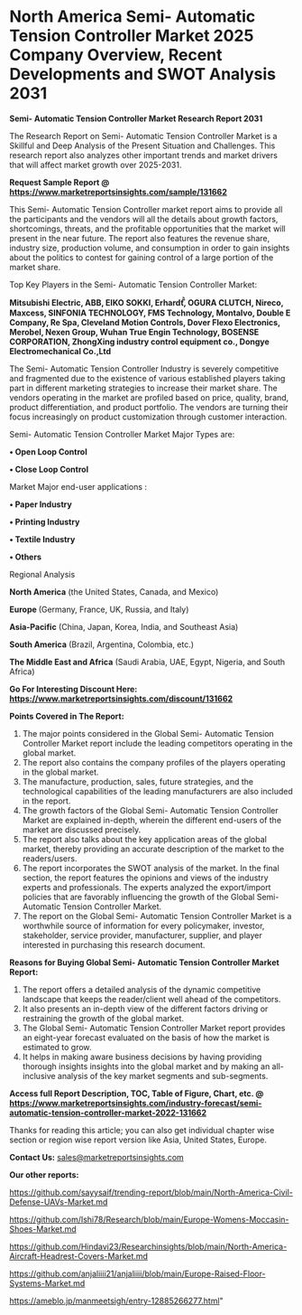 # North America Semi- Automatic Tension Controller Market 2025 Company Overview, Recent Developments and SWOT Analysis 2031

<strong>Semi- Automatic Tension Controller Market Research Report 2031</strong>

The Research Report on Semi- Automatic Tension Controller Market is a Skillful and Deep Analysis of the Present Situation and Challenges. This research report also analyzes other important trends and market drivers that will affect market growth over 2025-2031.

<strong>Request Sample Report @ <a href=https://www.marketreportsinsights.com/sample/131662>https://www.marketreportsinsights.com/sample/131662</a></strong>

This Semi- Automatic Tension Controller market report aims to provide all the participants and the vendors will all the details about growth factors, shortcomings, threats, and the profitable opportunities that the market will present in the near future. The report also features the revenue share, industry size, production volume, and consumption in order to gain insights about the politics to contest for gaining control of a large portion of the market share.

Top Key Players in the Semi- Automatic Tension Controller Market:

<strong>Mitsubishi Electric, ABB, EIKO SOKKI, Erhardtⷨꙺ, OGURA CLUTCH, Nireco, Maxcess, SINFONIA TECHNOLOGY, FMS Technology, Montalvo, Double E Company, Re Spa, Cleveland Motion Controls, Dover Flexo Electronics, Merobel, Nexen Group, Wuhan True Engin Technology, BOSENSE CORPORATION, ZhongXing industry control equipment co., Dongye Electromechanical Co.,Ltd</strong>

The Semi- Automatic Tension Controller Industry is severely competitive and fragmented due to the existence of various established players taking part in different marketing strategies to increase their market share. The vendors operating in the market are profiled based on price, quality, brand, product differentiation, and product portfolio. The vendors are turning their focus increasingly on product customization through customer interaction.

Semi- Automatic Tension Controller Market Major Types are:

<strong>• Open Loop Control

• Close Loop Control</strong>

Market Major end-user applications :

<strong>• Paper Industry

• Printing Industry

• Textile Industry

• Others</strong>

Regional Analysis

</u><strong><b>North America</b></strong> (the United States, Canada, and Mexico)

<strong><b>Europe </b></strong>(Germany, France, UK, Russia, and Italy)

<strong><b>Asia-Pacific</b></strong> (China, Japan, Korea, India, and Southeast Asia)

<strong><b>South America</b></strong> (Brazil, Argentina, Colombia, etc.)

<strong><b>The Middle East and Africa</b></strong> (Saudi Arabia, UAE, Egypt, Nigeria, and South Africa)

<strong>Go For Interesting Discount Here: <a href=https://www.marketreportsinsights.com/discount/131662>https://www.marketreportsinsights.com/discount/131662</a></strong>

<strong>Points Covered in The Report:</strong>
<ol>
  <li>The major points considered in the Global Semi- Automatic Tension Controller Market report include the leading competitors operating in the global market.</li>
  <li>The report also contains the company profiles of the players operating in the global market.</li>
  <li>The manufacture, production, sales, future strategies, and the technological capabilities of the leading manufacturers are also included in the report.</li>
  <li>The growth factors of the Global Semi- Automatic Tension Controller Market are explained in-depth, wherein the different end-users of the market are discussed precisely.</li>
  <li>The report also talks about the key application areas of the global market, thereby providing an accurate description of the market to the readers/users.</li>
  <li>The report incorporates the SWOT analysis of the market. In the final section, the report features the opinions and views of the industry experts and professionals. The experts analyzed the export/import policies that are favorably influencing the growth of the Global Semi- Automatic Tension Controller Market.</li>
  <li>The report on the Global Semi- Automatic Tension Controller Market is a worthwhile source of information for every policymaker, investor, stakeholder, service provider, manufacturer, supplier, and player interested in purchasing this research document.</li>
</ol>
<strong>Reasons for Buying Global Semi- Automatic Tension Controller Market Report:</strong>

<ol>
  <li>The report offers a detailed analysis of the dynamic competitive landscape that keeps the reader/client well ahead of the competitors.</li>
  <li>It also presents an in-depth view of the different factors driving or restraining the growth of the global market.</li>
  <li>The Global Semi- Automatic Tension Controller Market report provides an eight-year forecast evaluated on the basis of how the market is estimated to grow.</li>
  <li>It helps in making aware business decisions by having providing thorough insights insights into the global market and by making an all-inclusive analysis of the key market segments and sub-segments.</li>
</ol>
<strong>Access full Report Description, TOC, Table of Figure, Chart, etc. @ <a href=https://www.marketreportsinsights.com/industry-forecast/semi-automatic-tension-controller-market-2022-131662>https://www.marketreportsinsights.com/industry-forecast/semi-automatic-tension-controller-market-2022-131662</a></strong>


Thanks for reading this article; you can also get individual chapter wise section or region wise report version like Asia, United States, Europe.

<strong>Contact Us:</strong>
sales@marketreportsinsights.com

<strong>Our other reports:</strong>

<a href=https://github.com/sayysaif/trending-report/blob/main/North-America-Civil-Defense-UAVs-Market.md>https://github.com/sayysaif/trending-report/blob/main/North-America-Civil-Defense-UAVs-Market.md</a>

<a href=https://github.com/Ishi78/Research/blob/main/Europe-Womens-Moccasin-Shoes-Market.md>https://github.com/Ishi78/Research/blob/main/Europe-Womens-Moccasin-Shoes-Market.md</a>

<a href=https://github.com/Hindavi23/Researchinsights/blob/main/North-America-Aircraft-Headrest-Covers-Market.md>https://github.com/Hindavi23/Researchinsights/blob/main/North-America-Aircraft-Headrest-Covers-Market.md</a>

<a href=https://github.com/anjaliiii21/anjaliiii/blob/main/Europe-Raised-Floor-Systems-Market.md>https://github.com/anjaliiii21/anjaliiii/blob/main/Europe-Raised-Floor-Systems-Market.md</a>

<a href=https://ameblo.jp/manmeetsigh/entry-12885266277.html>https://ameblo.jp/manmeetsigh/entry-12885266277.html</a>"
